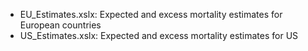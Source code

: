 - EU_Estimates.xslx: Expected and excess mortality estimates for European countries
- US_Estimates.xslx: Expected and excess mortality estimates for US
